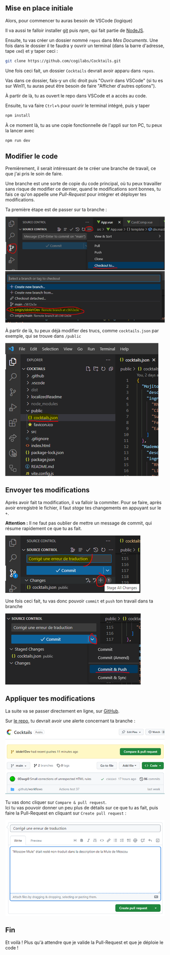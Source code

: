 ## Mise en place initiale

Alors, pour commencer tu auras besoin de VSCode (logique)  
  
Il va aussi te falloir installer [git](https://git-scm.com/download/win) puis *npm*, qui fait partie de [NodeJS](https://nodejs.org/dist/v18.18.2/node-v18.18.2-x64.msi).  

Ensuite, tu vas créer un dossier nommé `repos` dans *Mes Documents*. Une fois dans le dossier il te faudra y ouvrir un terminal (dans la barre d'adresse, tape `cmd`) et y taper ceci :

```bash
git clone https://github.com/cogilabs/Cocktails.git
```
  
Une fois ceci fait, un dossier `Cocktails` devrait avoir apparu dans `repos`.

Vas dans ce dossier, fais-y un clic droit puis "Ouvrir dans VSCode" (si tu es sur Win11, tu auras peut être besoin de faire "Afficher d'autres options").

À partir de là, tu as ouvert le repo dans VSCode et a accès au code.

Ensuite, tu va faire `Ctrl`+`%` pour ouvrir le terminal intégré, puis y taper

```bash
npm install
```

À ce moment là, tu as une copie fonctionnelle de l'appli sur ton PC, tu peux la lancer avec

```bash
npm run dev
```

## Modifier le code

Premièrement, il serait intéressant de te créer une branche de travail, ce que j'ai pris le soin de faire.

Une branche est une sorte de copie du code principal, où tu peux travailler sans risque de modifier ce dernier, quand te modifications sont bonnes, tu fais ce qu'on appelle une *Pull-Request* pour intégrer et déployer tes modifications.  

Ta première étape est de passer sur ta branche :

![Changer de branche](Images/checkoutTo.png)
![Ta branche](Images/idoleYDev.png)

À partir de là, tu peux déjà modifier des trucs, comme `cocktails.json` par exemple, qui se trouve dans `/public`

![cocktails.json](Images/cocktailsJson.png)

## Envoyer tes modifications

Après avoir fait ta modification, il va falloir la commiter. Pour se faire, après avoir enregistré le fichier, il faut *stage* tes changements en appuyant sur le `+`.

**Attention :** Il ne faut pas oublier de mettre un message de commit, qui résume rapidement ce que tu as fait.

![Stage](Images/commit1.png)

Une fois ceci fait, tu vas donc pouvoir `commit` et `push` ton travail dans ta branche

![Commit and Push](Images/commit2.png)

## Appliquer tes modifications

La suite va se passer directement en ligne, sur [GitHub](https://github.com/cogilabs/Cocktails).

Sur [le repo](https://github.com/cogilabs/Cocktails), tu devrait avoir une alerte concernant ta branche :

![Alerte de changements](Images/gitHubAlert.png)

Tu vas donc cliquer sur `Compare & pull request`.  
Ici tu vas pouvoir donner un peu plus de détails sur ce que tu as fait, puis faire la Pull-Request en cliquant sur `Create pull request` :

![Pull Request](Images/PR.png)

## Fin

Et voilà ! Plus qu'à attendre que je valide la Pull-Request et que je déploie le code !